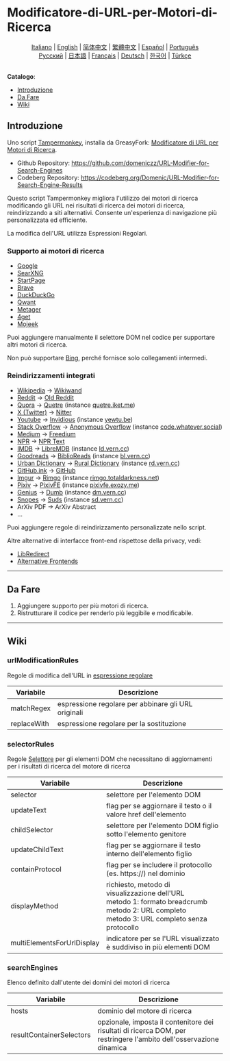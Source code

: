 # Modificatore-di-URL-per-Motori-di-Ricerca

<div align="center">
	<a href="https://github.com/domeniczz/URL-Modifier-for-Search-Engines/blob/master/docs/README-it.md">Italiano</a> | 
	<a href="https://github.com/domeniczz/URL-Modifier-for-Search-Engines/blob/master/README.md">English</a> | 
	<a href="https://github.com/domeniczz/URL-Modifier-for-Search-Engines/blob/master/docs/README-zh-cn.md">简体中文</a> | 
    <a href="https://github.com/domeniczz/URL-Modifier-for-Search-Engines/blob/master/docs/README-zh-tw.md">繁體中文</a> | 
	<a href="https://github.com/domeniczz/URL-Modifier-for-Search-Engines/blob/master/docs/README-es.md">Español</a> | 
	<a href="https://github.com/domeniczz/URL-Modifier-for-Search-Engines/blob/master/docs/README-pt.md">Português</a><br/>
    <a href="https://github.com/domeniczz/URL-Modifier-for-Search-Engines/blob/master/docs/README-ru.md">Pусский</a> | 
    <a href="https://github.com/domeniczz/URL-Modifier-for-Search-Engines/blob/master/docs/README-ja.md">日本語</a> | 
    <a href="https://github.com/domeniczz/URL-Modifier-for-Search-Engines/blob/master/docs/README-fr.md">Français</a> | 
    <a href="https://github.com/domeniczz/URL-Modifier-for-Search-Engines/blob/master/docs/README-de.md">Deutsch</a> | 
	<a href="https://github.com/domeniczz/URL-Modifier-for-Search-Engines/blob/master/docs/README-ko.md">한국어</a> | 
	<a href="https://github.com/domeniczz/URL-Modifier-for-Search-Engines/blob/master/docs/README-tr.md">Türkçe</a>
</div>
<br/>

**Catalogo**:

- [Introduzione](https://github.com/domeniczz/Modificatore-di-URL-per-Motori-di-Ricerca#Introduzione)
- [Da Fare](https://github.com/domeniczz/Modificatore-di-URL-per-Motori-di-Ricerca#Da-Fare)
- [Wiki](https://github.com/domeniczz/Modificatore-di-URL-per-Motori-di-Ricerca#Wiki)

## Introduzione

Uno script [Tampermonkey](https://github.com/Tampermonkey/tampermonkey), installa da GreasyFork: [Modificatore di URL per Motori di Ricerca](https://greasyfork.org/en/scripts/483597-modificatore-di-url-per-motori-di-ricerca).

- Github Repository: https://github.com/domeniczz/URL-Modifier-for-Search-Engines
- Codeberg Repository: https://codeberg.org/Domenic/URL-Modifier-for-Search-Engine-Results

Questo script Tampermonkey migliora l'utilizzo dei motori di ricerca modificando gli URL nei risultati di ricerca dei motori di ricerca, reindirizzando a siti alternativi. Consente un'esperienza di navigazione più personalizzata ed efficiente.

La modifica dell'URL utilizza Espressioni Regolari.

### Supporto ai motori di ricerca

- [Google](https://www.google.com)
- [SearXNG](https://searx.space)
- [StartPage](https://www.startpage.com)
- [Brave](https://search.brave.com)
- [DuckDuckGo](https://duckduckgo.com)
- [Qwant](https://www.qwant.com)
- [Metager](https://metager.org)
- [4get](https://4get.ca/instances)
- [Mojeek](https://www.mojeek.com)

Puoi aggiungere manualmente il selettore DOM nel codice per supportare altri motori di ricerca.

Non può supportare [Bing](https://www.bing.com), perché fornisce solo collegamenti intermedi.

### Reindirizzamenti integrati

- [Wikipedia](https://www.wikipedia.org) -> [Wikiwand](https://www.wikiwand.com)
- [Reddit](https://www.reddit.com) -> [Old Reddit](https://old.reddit.com)
- [Quora](https://www.quora.com) -> [Quetre](https://github.com/zyachel/quetre#instances) (instance [quetre.iket.me](https://quetre.iket.me))
- [X (Twitter)](https://twitter.com) -> [Nitter](https://nitter.net)
- [Youtube](https://www.youtube.com) -> [Invidious](https://docs.invidious.io/instances) (instance [yewtu.be](https://yewtu.be))
- [Stack Overflow](https://stackoverflow.com) -> [Anonymous Overflow](https://github.com/httpjamesm/AnonymousOverflow#clearnet-instances) (instance [code.whatever.social](https://code.whatever.social))
- [Medium](https://medium.com) -> [Freedium](https://freedium.cfd)
- [NPR](https://www.npr.org) -> [NPR Text](https://text.npr.org)
- [IMDB](https://www.imdb.com) -> [LibreMDB](https://github.com/zyachel/libremdb#instances) (instance [ld.vern.cc](https://ld.vern.cc))
- [Goodreads](https://www.goodreads.com) -> [BiblioReads](https://github.com/nesaku/BiblioReads#instances) (instance [bl.vern.cc](https://bl.vern.cc))
- [Urban Dictionary](https://www.urbandictionary.com) -> [Rural Dictionary](https://codeberg.org/zortazert/rural-dictionary#headline-2) (instance [rd.vern.cc](https://rd.vern.cc))
- [GitHub.ink](https://github.ink) -> [GitHub](https://github.com)
- [Imgur](https://imgur.com) -> [Rimgo](https://rimgo.codeberg.page) (instance [rimgo.totaldarkness.net](https://rimgo.totaldarkness.net))
- [Pixiv](https://www.pixiv.net) -> [PixivFE](https://codeberg.org/VnPower/pixivfe#instances) (instance [pixivfe.exozy.me](https://pixivfe.exozy.me))
- [Genius](https://genius.com) -> [Dumb](https://github.com/rramiachraf/dumb#public-instances) (instance [dm.vern.cc](https://dm.vern.cc))
- [Snopes](https://www.snopes.com) -> [Suds](https://git.vern.cc/cobra/Suds/src/branch/main/instances.json) (instance [sd.vern.cc](https://sd.vern.cc))
- ArXiv PDF -> ArXiv Abstract
- ...

Puoi aggiungere regole di reindirizzamento personalizzate nello script.

Altre alternative di interfacce front-end rispettose della privacy, vedi:

- [LibRedirect](https://libredirect.github.io/index.html)
- [Alternative Frontends](https://github.com/digitalblossom/alternative-frontends)

---

## Da Fare

1. Aggiungere supporto per più motori di ricerca.
2. Ristrutturare il codice per renderlo più leggibile e modificabile.

---

## Wiki

### urlModificationRules

Regole di modifica dell'URL in [espressione regolare](https://it.wikipedia.org/wiki/Espressione_regolare)

| Variabile    | Descrizione                                      |
| ------------ | ------------------------------------------------ |
| matchRegex   | espressione regolare per abbinare gli URL originali |
| replaceWith  | espressione regolare per la sostituzione          |

### selectorRules

Regole [Selettore](https://developer.mozilla.org/en-US/docs/Web/API/Document_object_model/Locating_DOM_elements_using_selectors) per gli elementi DOM che necessitano di aggiornamenti per i risultati di ricerca del motore di ricerca

| Variabile        | Descrizione                                                    |
| ---------------- | -------------------------------------------------------------- |
| selector         | selettore per l'elemento DOM                                   |
| updateText       | flag per se aggiornare il testo o il valore href dell'elemento |
| childSelector    | selettore per l'elemento DOM figlio sotto l'elemento genitore  |
| updateChildText  | flag per se aggiornare il testo interno dell'elemento figlio   |
| containProtocol  | flag per se includere il protocollo (es. https://) nel dominio |
| displayMethod    | richiesto, metodo di visualizzazione dell'URL<br/>metodo 1: formato breadcrumb<br/>metodo 2: URL completo<br/>metodo 3: URL completo senza protocollo |
| multiElementsForUrlDisplay | indicatore per se l'URL visualizzato è suddiviso in più elementi DOM |

### searchEngines

Elenco definito dall'utente dei domini dei motori di ricerca

| Variabile                 | Descrizione                                                  |
| ------------------------- | ------------------------------------------------------------ |
| hosts                     | dominio del motore di ricerca                                |
| resultContainerSelectors  | opzionale, imposta il contenitore dei risultati di ricerca DOM, per restringere l'ambito dell'osservazione dinamica |

